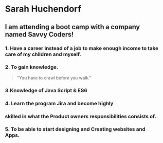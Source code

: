 
  #  Sarah Huchendorf

  ## I am attending a boot camp with a company named Savvy Coders!

### 1. Have a career instead of a job to make enough      income to take care of my children and myself.

### 2. To gain knowledge.


> "You have to crawl before you walk."

### 3.Knowledge of Java Script & ES6

### 4.  Learn the program Jira and become highly

### skilled in what the Product owners responsibilities consists of.

### 5. To be able to start designing and Creating websites and Apps.

